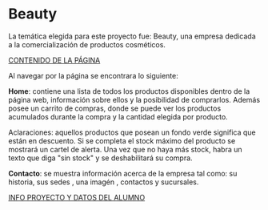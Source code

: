 # Beauty

La temática elegida para este proyecto fue: Beauty, una empresa dedicada a la comercialización de productos cosméticos.

<ins>CONTENIDO DE LA PÁGINA </ins>

Al navegar por la página se encontrara lo siguiente:

**Home**: contiene una lista de todos los productos disponibles dentro de la página web, información sobre ellos y la posibilidad de comprarlos. Además posee un carrito de compras, donde se puede ver los productos acumulados durante la compra y la cantidad elegida por producto.

Aclaraciones: aquellos productos que posean un fondo verde significa que están en descuento. Si se completa el stock máximo del producto se mostrará un cartel de alerta.  Una vez que no haya más stock, habra un texto que diga "sin stock" y se deshabilitará su compra.

**Contacto**: se muestra información acerca de la empresa tal como: su historia, sus sedes , una imagén , contactos y sucursales.



<ins>INFO PROYECTO Y DATOS DEL ALUMNO </ins>







